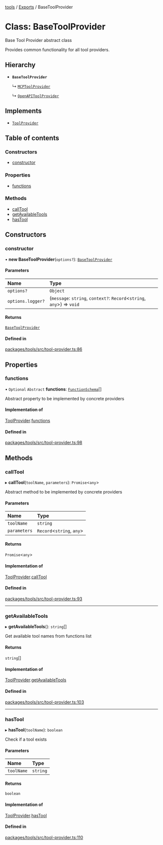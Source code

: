 <!-- 
 ⚠️  AUTO-GENERATED FILE - DO NOT EDIT MANUALLY
 This file is automatically generated by scripts/docs-generator.js
 To make changes, edit the source TypeScript files or update the generator script
-->

[tools](../../) / [Exports](../modules) / BaseToolProvider

# Class: BaseToolProvider

Base Tool Provider abstract class

Provides common functionality for all tool providers.

## Hierarchy

- **`BaseToolProvider`**

  ↳ [`MCPToolProvider`](MCPToolProvider)

  ↳ [`OpenAPIToolProvider`](OpenAPIToolProvider)

## Implements

- [`ToolProvider`](../interfaces/ToolProvider)

## Table of contents

### Constructors

- [constructor](BaseToolProvider#constructor)

### Properties

- [functions](BaseToolProvider#functions)

### Methods

- [callTool](BaseToolProvider#calltool)
- [getAvailableTools](BaseToolProvider#getavailabletools)
- [hasTool](BaseToolProvider#hastool)

## Constructors

### constructor

• **new BaseToolProvider**(`options?`): [`BaseToolProvider`](BaseToolProvider)

#### Parameters

| Name | Type |
| :------ | :------ |
| `options?` | `Object` |
| `options.logger?` | (`message`: `string`, `context?`: `Record`\<`string`, `any`\>) => `void` |

#### Returns

[`BaseToolProvider`](BaseToolProvider)

#### Defined in

[packages/tools/src/tool-provider.ts:86](https://github.com/woojubb/robota/blob/99dadbf06916eba8bc2a112b20eb18f9ab438c3e/packages/tools/src/tool-provider.ts#L86)

## Properties

### functions

• `Optional` `Abstract` **functions**: [`FunctionSchema`](../interfaces/FunctionSchema)[]

Abstract property to be implemented by concrete providers

#### Implementation of

[ToolProvider](../interfaces/ToolProvider).[functions](../interfaces/ToolProvider#functions)

#### Defined in

[packages/tools/src/tool-provider.ts:98](https://github.com/woojubb/robota/blob/99dadbf06916eba8bc2a112b20eb18f9ab438c3e/packages/tools/src/tool-provider.ts#L98)

## Methods

### callTool

▸ **callTool**(`toolName`, `parameters`): `Promise`\<`any`\>

Abstract method to be implemented by concrete providers

#### Parameters

| Name | Type |
| :------ | :------ |
| `toolName` | `string` |
| `parameters` | `Record`\<`string`, `any`\> |

#### Returns

`Promise`\<`any`\>

#### Implementation of

[ToolProvider](../interfaces/ToolProvider).[callTool](../interfaces/ToolProvider#calltool)

#### Defined in

[packages/tools/src/tool-provider.ts:93](https://github.com/woojubb/robota/blob/99dadbf06916eba8bc2a112b20eb18f9ab438c3e/packages/tools/src/tool-provider.ts#L93)

___

### getAvailableTools

▸ **getAvailableTools**(): `string`[]

Get available tool names from functions list

#### Returns

`string`[]

#### Implementation of

[ToolProvider](../interfaces/ToolProvider).[getAvailableTools](../interfaces/ToolProvider#getavailabletools)

#### Defined in

[packages/tools/src/tool-provider.ts:103](https://github.com/woojubb/robota/blob/99dadbf06916eba8bc2a112b20eb18f9ab438c3e/packages/tools/src/tool-provider.ts#L103)

___

### hasTool

▸ **hasTool**(`toolName`): `boolean`

Check if a tool exists

#### Parameters

| Name | Type |
| :------ | :------ |
| `toolName` | `string` |

#### Returns

`boolean`

#### Implementation of

[ToolProvider](../interfaces/ToolProvider).[hasTool](../interfaces/ToolProvider#hastool)

#### Defined in

[packages/tools/src/tool-provider.ts:110](https://github.com/woojubb/robota/blob/99dadbf06916eba8bc2a112b20eb18f9ab438c3e/packages/tools/src/tool-provider.ts#L110)
